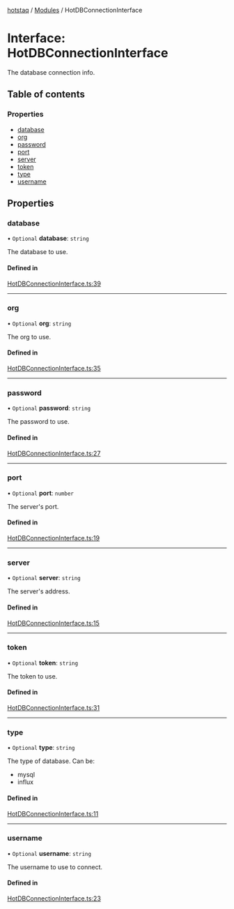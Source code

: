[hotstaq](../README.md) / [Modules](../modules.md) / HotDBConnectionInterface

# Interface: HotDBConnectionInterface

The database connection info.

## Table of contents

### Properties

- [database](HotDBConnectionInterface.md#database)
- [org](HotDBConnectionInterface.md#org)
- [password](HotDBConnectionInterface.md#password)
- [port](HotDBConnectionInterface.md#port)
- [server](HotDBConnectionInterface.md#server)
- [token](HotDBConnectionInterface.md#token)
- [type](HotDBConnectionInterface.md#type)
- [username](HotDBConnectionInterface.md#username)

## Properties

### database

• `Optional` **database**: `string`

The database to use.

#### Defined in

[HotDBConnectionInterface.ts:39](https://github.com/OurFreeLight/HotStaq/blob/3f2c5d8/src/HotDBConnectionInterface.ts#L39)

___

### org

• `Optional` **org**: `string`

The org to use.

#### Defined in

[HotDBConnectionInterface.ts:35](https://github.com/OurFreeLight/HotStaq/blob/3f2c5d8/src/HotDBConnectionInterface.ts#L35)

___

### password

• `Optional` **password**: `string`

The password to use.

#### Defined in

[HotDBConnectionInterface.ts:27](https://github.com/OurFreeLight/HotStaq/blob/3f2c5d8/src/HotDBConnectionInterface.ts#L27)

___

### port

• `Optional` **port**: `number`

The server's port.

#### Defined in

[HotDBConnectionInterface.ts:19](https://github.com/OurFreeLight/HotStaq/blob/3f2c5d8/src/HotDBConnectionInterface.ts#L19)

___

### server

• `Optional` **server**: `string`

The server's address.

#### Defined in

[HotDBConnectionInterface.ts:15](https://github.com/OurFreeLight/HotStaq/blob/3f2c5d8/src/HotDBConnectionInterface.ts#L15)

___

### token

• `Optional` **token**: `string`

The token to use.

#### Defined in

[HotDBConnectionInterface.ts:31](https://github.com/OurFreeLight/HotStaq/blob/3f2c5d8/src/HotDBConnectionInterface.ts#L31)

___

### type

• `Optional` **type**: `string`

The type of database. Can be:
* mysql
* influx

#### Defined in

[HotDBConnectionInterface.ts:11](https://github.com/OurFreeLight/HotStaq/blob/3f2c5d8/src/HotDBConnectionInterface.ts#L11)

___

### username

• `Optional` **username**: `string`

The username to use to connect.

#### Defined in

[HotDBConnectionInterface.ts:23](https://github.com/OurFreeLight/HotStaq/blob/3f2c5d8/src/HotDBConnectionInterface.ts#L23)
